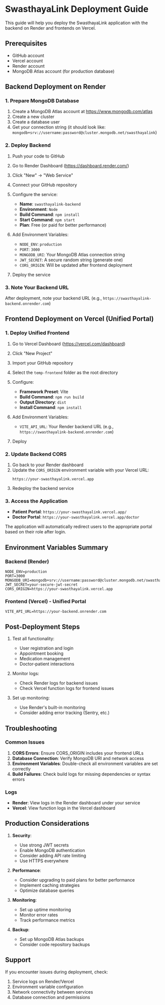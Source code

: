 # SwasthayaLink Deployment Guide

This guide will help you deploy the SwasthayaLink application with the backend on Render and frontends on Vercel.

## Prerequisites

- GitHub account
- Vercel account
- Render account
- MongoDB Atlas account (for production database)

## Backend Deployment on Render

### 1. Prepare MongoDB Database

1. Create a MongoDB Atlas account at https://www.mongodb.com/atlas
2. Create a new cluster
3. Create a database user
4. Get your connection string (it should look like: `mongodb+srv://username:password@cluster.mongodb.net/swasthayalink`)

### 2. Deploy Backend

1. Push your code to GitHub
2. Go to Render Dashboard (https://dashboard.render.com/)
3. Click "New" → "Web Service"
4. Connect your GitHub repository
5. Configure the service:
   - **Name**: `swasthayalink-backend`
   - **Environment**: `Node`
   - **Build Command**: `npm install`
   - **Start Command**: `npm start`
   - **Plan**: Free (or paid for better performance)

6. Add Environment Variables:
   - `NODE_ENV`: `production`
   - `PORT`: `3000`
   - `MONGODB_URI`: Your MongoDB Atlas connection string
   - `JWT_SECRET`: A secure random string (generate one)
   - `CORS_ORIGIN`: Will be updated after frontend deployment

7. Deploy the service

### 3. Note Your Backend URL

After deployment, note your backend URL (e.g., `https://swasthayalink-backend.onrender.com`)

## Frontend Deployment on Vercel (Unified Portal)

### 1. Deploy Unified Frontend

1. Go to Vercel Dashboard (https://vercel.com/dashboard)
2. Click "New Project"
3. Import your GitHub repository
4. Select the `temp-frontend` folder as the root directory
5. Configure:
   - **Framework Preset**: Vite
   - **Build Command**: `npm run build`
   - **Output Directory**: `dist`
   - **Install Command**: `npm install`

6. Add Environment Variables:
   - `VITE_API_URL`: Your Render backend URL (e.g., `https://swasthayalink-backend.onrender.com`)

7. Deploy

### 2. Update Backend CORS

1. Go back to your Render dashboard
2. Update the `CORS_ORIGIN` environment variable with your Vercel URL:
   ```
   https://your-swasthayalink.vercel.app
   ```
3. Redeploy the backend service

### 3. Access the Application

- **Patient Portal**: `https://your-swasthayalink.vercel.app/`
- **Doctor Portal**: `https://your-swasthayalink.vercel.app/doctor`

The application will automatically redirect users to the appropriate portal based on their role after login.

## Environment Variables Summary

### Backend (Render)
```
NODE_ENV=production
PORT=3000
MONGODB_URI=mongodb+srv://username:password@cluster.mongodb.net/swasthayalink
JWT_SECRET=your-secure-jwt-secret
CORS_ORIGIN=https://your-swasthayalink.vercel.app
```

### Frontend (Vercel) - Unified Portal
```
VITE_API_URL=https://your-backend.onrender.com
```

## Post-Deployment Steps

1. Test all functionality:
   - User registration and login
   - Appointment booking
   - Medication management
   - Doctor-patient interactions

2. Monitor logs:
   - Check Render logs for backend issues
   - Check Vercel function logs for frontend issues

3. Set up monitoring:
   - Use Render's built-in monitoring
   - Consider adding error tracking (Sentry, etc.)

## Troubleshooting

### Common Issues

1. **CORS Errors**: Ensure CORS_ORIGIN includes your frontend URLs
2. **Database Connection**: Verify MongoDB URI and network access
3. **Environment Variables**: Double-check all environment variables are set correctly
4. **Build Failures**: Check build logs for missing dependencies or syntax errors

### Logs

- **Render**: View logs in the Render dashboard under your service
- **Vercel**: View function logs in the Vercel dashboard

## Production Considerations

1. **Security**:
   - Use strong JWT secrets
   - Enable MongoDB authentication
   - Consider adding API rate limiting
   - Use HTTPS everywhere

2. **Performance**:
   - Consider upgrading to paid plans for better performance
   - Implement caching strategies
   - Optimize database queries

3. **Monitoring**:
   - Set up uptime monitoring
   - Monitor error rates
   - Track performance metrics

4. **Backup**:
   - Set up MongoDB Atlas backups
   - Consider code repository backups

## Support

If you encounter issues during deployment, check:
1. Service logs on Render/Vercel
2. Environment variable configuration
3. Network connectivity between services
4. Database connection and permissions

